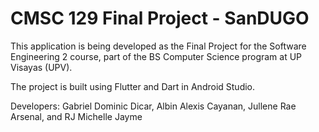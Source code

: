 CMSC 129 Final Project - SanDUGO
=====
This application is being developed as the Final Project for the Software Engineering 2 course, part of the BS Computer Science program at UP Visayas (UPV).

The project is built using Flutter and Dart in Android Studio.

Developers: Gabriel Dominic Dicar, Albin Alexis Cayanan, Jullene Rae Arsenal, and RJ Michelle Jayme
